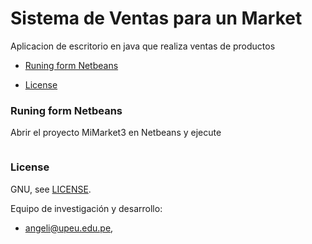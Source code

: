 # Sistema de Ventas para un Market

Aplicacion de escritorio en java que realiza ventas de productos


* [Runing form Netbeans](#runing-form-netbeans)

* [License](#license)


### Runing form Netbeans

Abrir el proyecto MiMarket3 en Netbeans y ejecute

```bash


```



### License



GNU, see [LICENSE](LICENSE).

Equipo de investigación y desarrollo: 
- angeli@upeu.edu.pe, 
